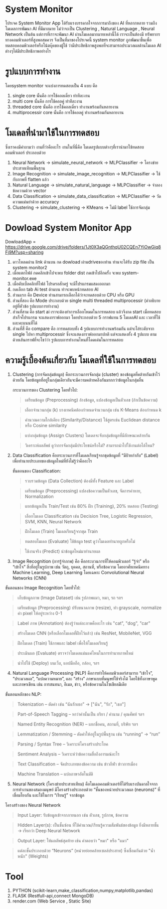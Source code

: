 # System Monitor

โปรเจค System Monitor App ได้รับแรงบรรดาลใจจากการมาถึงของ AI ที่หลากหลาย รวมถึงโมเดลการพัฒนา AI ที่มีมากมาย ไม่ว่าจะเป็น Clustering , Natural Language , Neural Network เป็นต้น แต่การที่เราจะพัฒนา AI ผ่านโมเดลมากมายเหล่านี้ได้
เราจะเป็นต้องมี ทรัพยากรทางคอมพิวเตอร์ที่สูงพอสมควร จึงเป็นที่มาของโปรเจคนี้ system monitor ถูกพัฒนาขึ้นเพื่อ ทดสอบคอมพิวเตอร์หรือโน้ตบุ๊คของผู้ใช้ ว่ามีประสิทธิภาพสูงพอที่จะสามารถประมวลผลด้านโมเดล AI ต่างๆได้มีประสิทธิภาพอย่างไร

# รูปแบบการทำงาน
โดยsystem monitor จะแบ่งการทดสอบเป็น 4 แบบ คือ
1. single core นั้นคือ การใช้คอลเดี่ยว ทำทีละงาน
2. multi core นั้นคือ การใช้คอลคู่ ทำทีละงาน
3. threaded core นั้นคือ การใช้คอลเดี่ยว ทำงานพร้อมกันหลายงาน
4. multiprocessir core นั้นคือ การใช้คอลคู่ ทำงานพร้อมกันหลายงาน

# โมเดลที่นำมาใช้ในการทดสอบ
ซึ่งเราคงมีคำถามว่า งานที่ว่าคืออะไร งานในที่นี่คือ โมเดลรูปแบบต่างๆที่เรานำมาใช้ทดสอบคอมพิวเตอร์ ประกอบด้วย
1. Neural Network ->	simulate_neural_network ->	MLPClassifier ->	โครงข่ายประสาทเทียมพื้นฐาน
2. Image Recognition ->	simulate_image_recognition ->	MLPClassifier ->	ใช้กับภาพที่ flatten แล้ว
3. Natural Language ->	simulate_natural_language ->	MLPClassifier ->	จำลองข้อความด้วย vector
4. Data Classification ->	simulate_data_classification ->	MLPClassifier ->	วัดความแม่นยำด้วย accuracy
5. Clustering -> simulate_clustering ->	KMeans ->	ไม่มี label ใช้การจัดกลุ่ม

# Dowload System Monitor App
DowloadApp = https://drive.google.com/drive/folders/1Jt0X3aQGnthqU02CQEn7YiOwGiq8Fj9M?usp=sharing

1. ดาวโหลดผ่าน link ด้านบน กด dowload ผ่านdriveของท่าน ท่านจะได้รับ zip file เป็น system monitor2
2. เมื่อแตกไฟล์ กดคลิกเข้าไปจะพบ folder dist กดเข้าไปอีกครั้ง จะพบ system-monitor.exe
3. เมื่อดับเบิ้ลคลิกที่ไฟล์ โปรดรอสักครู่ จะมีโปรแกรมแสดงออกมา
4. กดเลือก tab Ai test ด้านบน ท่าจะพบหน้าทดสอบ AI
5. ส่วนแรก คือ Device ท่านสามารถเลือกได้ว่าจะทดสอบด้วย CPU หรือ GPU
6. ส่วนที่สอง คือ Mode ประกอบด้วย single multi threaded multiprocessir (คำอธิบายอยู่ที่หัวข้อ รูปแบบการทำงาน)
7. ส่วนที่สาม คือ start ai เราจะต้องทำการเลือกโหมดในการทดสอบ แล้วจึงกด start เมื่อทดสอบสำเร็จโปรแกรม จะแสดงกราฟออกมา โดยประกอบด้วย 5 กราฟแทน 5 โมเดลAI และ เวลาที่ใช้และคะแนนที่ได้
8. ส่วนที่สี่ คือ compare คือ การทดสอบทั้ง 4 รูปแบบการทำงานพร้อมกัน แต่จะไล่ระดับจาก single ไปหา multiprocessir ซึ่งจะแสดงกราฟออกมาปกติ แต่จะแสดงทั้ง 4 รูปแบบ ตามด้วยเส้นกราฟที่จะโชว์ว่า รูปแบบการทำงานไหนที่โดดเด่นในการทดสอบ

# ความรู้เบื้องต้นเกี่ยวกับ โมเดลที่ใช้ในการทดสอบ
1. Clustering (การจัดกลุ่มข้อมูล) คือกระบวนการจัดกลุ่ม (cluster) ของข้อมูลที่คล้ายกันเข้าไว้ด้วยกัน โดยข้อมูลที่อยู่ในกลุ่มเดียวกันจะมีความคล้ายคลึงกันมากกว่าข้อมูลในกลุ่มอื่น

    กระบวนการของ Clustering โดยทั่วไป:
   
    > เตรียมข้อมูล (Preprocessing) ล้างข้อมูล, แปลงข้อมูลเป็นตัวเลข (ถ้าเป็นข้อความ)

    > เลือกจำนวนกลุ่ม (k) บางเทคนิคต้องกำหนดจำนวนกลุ่ม เช่น K-Means ต้องกำหนด k

    > คำนวณความใกล้เคียง (Similarity/Distance) ใช้สูตรเช่น Euclidean distance หรือ Cosine similarity

    > แบ่งกลุ่มข้อมูล (Assign Clusters) โมเดลจะจับกลุ่มข้อมูลที่มีลักษณะคล้ายกัน

    > วิเคราะห์ผลลัพธ์ ดูว่าการจัดกลุ่มมีประโยชน์หรือไม่? สามารถนำไปใช้งานต่อได้ไหม?

2. Data Classification คือกระบวนการที่โมเดลเรียนรู้จากชุดข้อมูลที่ “มีป้ายกำกับ” (Label) เพื่อทำนายประเภทของข้อมูลใหม่ที่ยังไม่รู้ว่าคืออะไร

   ขั้นตอนของ Classification:

   > รวบรวมข้อมูล (Data Collection) ต้องมีทั้ง Feature และ Label

   > เตรียมข้อมูล (Preprocessing) แปลงข้อความเป็นตัวเลข, จัดการค่าหาย, Normalization

   > แยกข้อมูลเป็น Train/Test เช่น 80% ฝึก (Training), 20% ทดสอบ (Testing)

   > เลือกโมเดล Classification เช่น Decision Tree, Logistic Regression, SVM, KNN, Neural Network

   > ฝึกโมเดล (Train) โมเดลเรียนรู้จากชุด Train

   > ทดสอบโมเดล (Evaluate) ใช้ข้อมูล test ดูว่าโมเดลทำนายถูกหรือไม่

   > ใช้งานจริง (Predict) นำข้อมูลใหม่มาทำนายผล

3. Image Recognition (การรู้จำภาพ) คือ คือกระบวนการที่ให้คอมพิวเตอร์ “รู้จำ” หรือ “เข้าใจ” สิ่งที่อยู่ในรูปภาพ เช่น วัตถุ, บุคคล, สถานที่, หรือข้อความ
โดยอาศัยเทคนิคทาง Machine Learning, Deep Learning โดยเฉพาะ Convolutional Neural Networks (CNN)

  ขั้นตอนของ Image Recognition โดยทั่วไป:
  
  > เก็บข้อมูลภาพ (Image Dataset) เช่น รูปภาพแมว, หมา, รถ ฯลฯ

  > เตรียมข้อมูล (Preprocessing) ปรับขนาดภาพ (resize), ทำ grayscale, normalize ค่า pixel ให้อยู่ระหว่าง 0-1

  > Label ภาพ (Annotation) ต้องรู้ว่าแต่ละภาพคืออะไร เช่น "cat", "dog", "car"

  > สร้างโมเดล CNN (หรือเลือกโมเดลที่ฝึกไว้แล้ว) เช่น ResNet, MobileNet, VGG

  > ฝึกโมเดล (Train) ใช้ภาพและ label เพื่อให้โมเดลเรียนรู้

  > ประเมินผล (Evaluate) ตรวจว่าโมเดลแม่นแค่ไหนในการทำนายภาพใหม่

  > นำไปใช้ (Deploy) บนเว็บ, แอปมือถือ, กล้อง, ฯลฯ
  
4. Natural Language Processing (NLP) คือการทำให้คอมพิวเตอร์สามารถ “เข้าใจ”, “ประมวลผล”, “แปลความหมาย”, และ “สร้าง” ภาษาแบบที่มนุษย์ใช้จริงได้
โดยใช้ทั้งภาษาพูดและภาษาเขียน เช่น การสนทนา, อีเมล, ข่าว, หรือข้อความในโซเชียลมีเดีย

  ขั้นตอนหลักของ NLP:

  > Tokenization – ตัดคำ เช่น “ฉันรักเธอ” → ["ฉัน", "รัก", "เธอ"]

  > Part-of-Speech Tagging – หาว่าคำนั้นเป็น กริยา / คำนาม / คุณศัพท์ ฯลฯ

  > Named Entity Recognition (NER) – แยกชื่อคน, สถานที่, บริษัท ฯลฯ

  > Lemmatization / Stemming – ตัดคำให้อยู่ในรูปพื้นฐาน เช่น “running” → “run”

  > Parsing / Syntax Tree – วิเคราะห์โครงสร้างประโยค

  > Sentiment Analysis – วิเคราะห์ว่าข้อความสื่อถึงอารมณ์อะไร

  > Text Classification – จัดประเภทของข้อความ เช่น ข่าวกีฬา ข่าวการเมือง

  > Machine Translation – แปลภาษาอัตโนมัติ

5. Neural Network (โครงข่ายประสาทเทียม) คือโมเดลคอมพิวเตอร์ที่ได้รับแรงบันดาลใจจากการทำงานของสมองมนุษย์
มีโครงสร้างประกอบด้วย “ชั้นของหน่วยประมวลผล (neurons)” ที่เชื่อมโยงกัน และใช้ในการ “เรียนรู้” จากข้อมูล

  โครงสร้างของ Neural Network
  
  > Input Layer: รับข้อมูลเข้าจากภายนอก เช่น ตัวเลข, รูปภาพ, ข้อความ

  > Hidden Layer(s): เป็นชั้นซ่อน ที่ใช้คำนวณ/เรียนรู้ความสัมพันธ์ของข้อมูล ยิ่งมีหลายชั้น → เรียกว่า Deep Neural Network

  > Output Layer: ให้ผลลัพธ์สุดท้าย เช่น คำตอบว่า "หมา" หรือ "แมว"
  
  > แต่ละชั้นประกอบด้วย “Neurons” (หน่วยย่อยคล้ายเซลล์ประสาท) ซึ่งเชื่อมกันด้วย "น้ำหนัก" (Weights)

# Tool
1. PYTHON (scikit-learn,make_classification,numpy,matplotlib,pandas)
2. FLASK (Restfull-api,connect MongoDB)
3. render.com (Web Service , Static Site)
